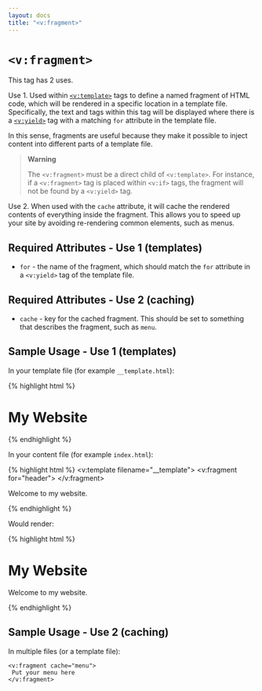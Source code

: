 ```yaml
---
layout: docs
title: "<v:fragment>"
---
```


# `<v:fragment>`

This tag has 2 uses.

Use 1. Used within [`<v:template>`](/v_template/) tags to define a named
fragment of HTML code, which will be rendered in a specific location in
a template file. Specifically, the text and tags within this tag will be
displayed where there is a [`<v:yield>`](/v_yield/) tag with a matching
`for` attribute in the template file.

In this sense, fragments are useful because they make it possible to
inject content into different parts of a template file.

> **Warning**
>
> The `<v:fragment>` must be a direct child of `<v:template>`. For
> instance, if a `<v:fragment>` tag is placed within `<v:if>` tags, the
> fragment will not be found by a `<v:yield>` tag.

Use 2. When used with the `cache` attribute, it will cache the rendered
contents of everything inside the fragment. This allows you to speed up
your site by avoiding re-rendering common elements, such as menus.

## Required Attributes - Use 1 (templates)

-   `for` - the name of the fragment, which should match the `for`
    attribute in a `<v:yield>` tag of the template file.

## Required Attributes - Use 2 (caching)

-   `cache` - key for the cached fragment. This should be set to
    something that describes the fragment, such as `menu`.

## Sample Usage - Use 1 (templates)

In your template file (for example `__template.html`):

{% highlight html %}
<html>
 <head>
  <title>My Website</title>
  <v:yield for="header" />
 </head>
 <body>
  <h1>My Website</h1>
  <v:yield />
 </body>
</html>
{% endhighlight %}

In your content file (for example `index.html`):

{% highlight html %}
<v:template filename="__template">
 <v:fragment for="header">
  <meta name="description" content="Pricing and Signup info" />
 </v:fragment>
 <p>Welcome to my website.</p>
</v:template>
{% endhighlight %}

Would render:

{% highlight html %}
<html>
 <head>
  <title>My Website</title>
  <meta name="description" content="Pricing and Signup info" />
 </head>
 <body>
  <h1>My Website</h1>
  <p>Welcome to my website.</p>
 </body>
</html>
{% endhighlight %}

## Sample Usage - Use 2 (caching)

In multiple files (or a template file):

    <v:fragment cache="menu">
     Put your menu here
    </v:fragment>
